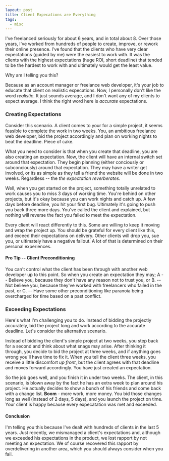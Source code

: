 ```yaml
---
layout: post
title: Client Expecations are Everything
tags:
  - misc
---
```

 
I've freelanced seriously for about 6 years, and in total about 8. Over those years, I've worked from hundreds of people to create, improve, or rework their online presence. I've found that the clients who have very clear expectations (guided by me) were the easiest to work with. It was the clients with the highest expectations (huge ROI, short deadline) that tended to be the hardest to work with and ultimately would get the least value.

Why am I telling you this?

Because as an account manager or freelance web developer, it's your job to educate that client on realistic expecations. Now, I personally don't like the word *realistic*. It just sounds average, and I don't want any of my clients to expect average. I think the right word here is *accurate* expectations.

### Creating Expectations

Consider this scenario. A client comes to your for a simple project, it seems feasible to complete the work in two weeks. You, an ambitious freelance web developer, bid the project accordingly and plan on working nights to beat the deadline. Piece of cake. 

What you need to consider is that when you create that deadline, you are also creating an expectation. Now, the client will have an internal switch set around that expectation. They begin planning (either conciously or subconciously) around that expectation. They may have a writer get involved, or its as simple as they tell a friend the website will be done in two weeks. Regardless -- the *the expectation reverberates*.

Well, when you get started on the project, something totally unrelated to work causes you to miss 3 days of working time. You're behind on other projects, but it's okay because you can work nights and catch up. A few days before deadline, you hit your first bug. Ultimately it's going to push you back three more days. You've called the client and explained, but nothing will reverse the fact you failed to meet the expectation.

Every client will react differently to this. Some are willing to keep it moving and wrap the project up. You should be grateful for every client like this, and exceed their expectations on delivery. Other clients will drop you, sue you, or ultimately have a negative fallout. A lot of that is determined on their personal experiences.

#### Pro Tip -- Client Preconditioning

You can't control what the client has been through with another web developer up to this point. So when you create an expectation they may; A -- Believe you, because they don't have any reason not to trust you, or B. -- Not believe you, because they've worked with freelancers who failed in the past, or C. -- Have some other preconditioning like paranoia being overcharged for time based on a past conflict.

### Exceeding Expectations

Here's what I'm challenging you to do. Instead of bidding the projectly accurately, bid the project long and work according to the accurate deadline. Let's consider the alternative scenario.

Instead of bidding the client's simple project at two weeks, you step back for a second and think about what snags may arise. After thinking it through, you decide to bid the project at three weeks, and if anything goes wrong you'll have time to fix it. When you tell the client three weeks, you receive a little discomfort *up front*, but the client agrees with that deadline and moves forward accordingly. You have just created an expectation. 

So the job goes well, and you finish it in under two weeks. The client, in this scenario, is blown away by the fact he has an extra week to plan around his project. He actually decides to show a bunch of his friends and come back with a change list. **Boom** - more work, more money. You bid those changes long as well (instead of 2 days, 5 days), and you launch the project on time. Your client is happy because every expecatation was met and exceeded.

#### Conclusion
I'm telling you this because I've dealt with hundreds of clients in the last 5 years. Just recently, we mismanaged a client's expectations and, although we exceeded his expectations in the product, we lost rapport by not meeting an expectation. We of course recovered this rapport by overdelivering in another area, which you should always consider when you fail.



